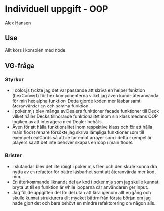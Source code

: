 # Individuell uppgift - OOP

Alex Hansen

## Use

Allt körs i konsolen med node.

## VG-fråga

### Styrkor

- I color.js tyckte jag det var passande att skriva en helper funktion (hexConvert) för hex komponenterna vilket jag även kunde återanvända för min hex alpha funktion. Detta gjorde koden mer läsbar samt återanvänder en och samma funktion.
- I poker.mjs blev många av Dealers funktioner facade funktioner till Deck vilket håller Decks tillhörande funktionalitet inom sin klass medans OOP logiken av att interagera med Dealer behålls.
- Även för att hålla funktionalitet inom respektive klass och för att hålla main flödet renare försökte jag skriva lämpliga funktioner som till exempel dealCards så att de tar emot arrayer som i detta exempel är players så att det inte behöver skapas en loop i main flödet.

### Brister

- I slutändan blev det lite rörigt i poker.mjs filen och den skulle kunna dra nytta av en refactor för bättre läsbarhet samt att återanvända mer kod, mm.
- En återkommande liknande del av kod i poker.mjs som jag skulle kunnat bryta ut till en funktion är while looparna där användaren ger input.
- Jag följde uppgiften del för del utan att läsa igenom allt en gång och skulle kunnat strukturera allt mycket bättre från första början om jag hade gjort det och bara behövt en mindre refaktorering om någon alls.
